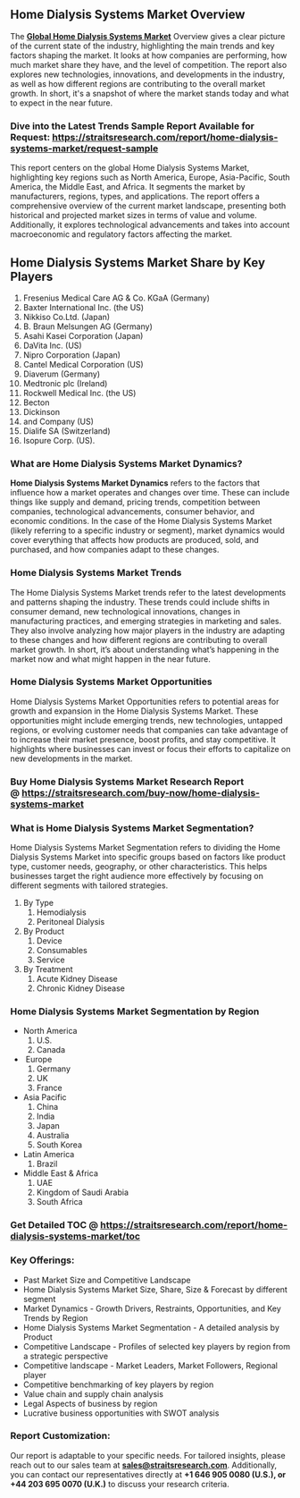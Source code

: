 <h2>Home Dialysis Systems Market Overview</h2>
<p>The <strong><a href=https://straitsresearch.com/report/home-dialysis-systems-market>Global Home Dialysis Systems Market</a></strong> Overview gives a clear picture of the current state of the industry, highlighting the main trends and key factors shaping the market. It looks at how companies are performing, how much market share they have, and the level of competition. The report also explores new technologies, innovations, and developments in the industry, as well as how different regions are contributing to the overall market growth. In short, it's a snapshot of where the market stands today and what to expect in the near future.</p>
<h3><strong>Dive into the Latest Trends Sample Report Available for Request:&nbsp;</strong><strong><a href=https://straitsresearch.com/report/home-dialysis-systems-market/request-sample>https://straitsresearch.com/report/home-dialysis-systems-market/request-sample</a></strong></h3>
<p>This report centers on the global Home Dialysis Systems Market, highlighting key regions such as North America, Europe, Asia-Pacific, South America, the Middle East, and Africa. It segments the market by manufacturers, regions, types, and applications. The report offers a comprehensive overview of the current market landscape, presenting both historical and projected market sizes in terms of value and volume. Additionally, it explores technological advancements and takes into account macroeconomic and regulatory factors affecting the market.</p>
<h2>Home Dialysis Systems Market Share by Key Players</h2>
<p><ol>
<li>Fresenius Medical Care AG &amp; Co. KGaA (Germany)</li>
<li>Baxter International Inc. (the US)</li>
<li>Nikkiso Co.Ltd. (Japan)</li>
<li>B. Braun Melsungen AG (Germany)</li>
<li>Asahi Kasei Corporation (Japan)</li>
<li>DaVita Inc. (US)</li>
<li>Nipro Corporation (Japan)</li>
<li>Cantel Medical Corporation (US)</li>
<li>Diaverum (Germany)</li>
<li>Medtronic plc (Ireland)</li>
<li>Rockwell Medical Inc. (the US)</li>
<li>Becton</li>
<li>Dickinson</li>
<li>and Company (US)</li>
<li>Dialife SA (Switzerland)</li>
<li>Isopure Corp. (US).</li>
</ol></p>
<h3>What are Home Dialysis Systems Market Dynamics?</h3>
<p><strong>Home Dialysis Systems Market Dynamics</strong> refers to the factors that influence how a market operates and changes over time. These can include things like supply and demand, pricing trends, competition between companies, technological advancements, consumer behavior, and economic conditions. In the case of the Home Dialysis Systems Market (likely referring to a specific industry or segment), market dynamics would cover everything that affects how products are produced, sold, and purchased, and how companies adapt to these changes.</p>
<h3>Home Dialysis Systems Market Trends</h3>
<p>The Home Dialysis Systems Market trends refer to the latest developments and patterns shaping the industry. These trends could include shifts in consumer demand, new technological innovations, changes in manufacturing practices, and emerging strategies in marketing and sales. They also involve analyzing how major players in the industry are adapting to these changes and how different regions are contributing to overall market growth. In short, it&rsquo;s about understanding what&rsquo;s happening in the market now and what might happen in the near future.</p>
<h3>Home Dialysis Systems Market Opportunities</h3>
<p>Home Dialysis Systems Market Opportunities refers to potential areas for growth and expansion in the Home Dialysis Systems Market. These opportunities might include emerging trends, new technologies, untapped regions, or evolving customer needs that companies can take advantage of to increase their market presence, boost profits, and stay competitive. It highlights where businesses can invest or focus their efforts to capitalize on new developments in the market.</p>
<h3><strong>Buy Home Dialysis Systems Market Research Report @&nbsp;</strong><strong><a href=https://straitsresearch.com/buy-now/home-dialysis-systems-market>https://straitsresearch.com/buy-now/home-dialysis-systems-market</a></strong></h3>
<h3>What is Home Dialysis Systems Market Segmentation?</h3>
<p>Home Dialysis Systems Market Segmentation refers to dividing the Home Dialysis Systems Market into specific groups based on factors like product type, customer needs, geography, or other characteristics. This helps businesses target the right audience more effectively by focusing on different segments with tailored strategies.</p>
<p><ol>
<li>By Type
<ol>
<li>Hemodialysis</li>
<li>Peritoneal Dialysis</li>
</ol>
</li>
<li>By Product
<ol>
<li>Device</li>
<li>Consumables</li>
<li>Service</li>
</ol>
</li>
<li>By Treatment
<ol>
<li>Acute Kidney Disease</li>
<li>Chronic Kidney Disease</li>
</ol>
</li>
</ol></p>
<h3>Home Dialysis Systems Market Segmentation by Region</h3>
<ul>
<li>North America
<ol>
<li>U.S.</li>
<li>Canada</li>
</ol>
</li>
<li>&nbsp;Europe
<ol>
<li>Germany</li>
<li>UK</li>
<li>France</li>
</ol>
</li>
<li>Asia Pacific
<ol>
<li>China</li>
<li>India</li>
<li>Japan</li>
<li>Australia</li>
<li>South Korea</li>
</ol>
</li>
<li>Latin America
<ol>
<li>Brazil</li>
</ol>
</li>
<li>Middle East &amp; Africa
<ol>
<li>UAE</li>
<li>Kingdom of Saudi Arabia</li>
<li>South Africa</li>
</ol>
</li>
</ul>
<h3>Get Detailed TOC @&nbsp;<a href=https://straitsresearch.com/report/home-dialysis-systems-market/toc>https://straitsresearch.com/report/home-dialysis-systems-market/toc</a></h3>
<h3>Key Offerings:</h3>
<ul>
<li>Past Market Size and Competitive Landscape</li>
<li>Home Dialysis Systems Market Size, Share, Size &amp; Forecast by different segment</li>
<li>Market Dynamics - Growth Drivers, Restraints, Opportunities, and Key Trends by Region</li>
<li>Home Dialysis Systems Market Segmentation - A detailed analysis by Product</li>
<li>Competitive Landscape - Profiles of selected key players by region from a strategic perspective</li>
<li>Competitive landscape - Market Leaders, Market Followers, Regional player</li>
<li>Competitive benchmarking of key players by region</li>
<li>Value chain and supply chain analysis</li>
<li>Legal Aspects of business by region</li>
<li>Lucrative business opportunities with SWOT analysis</li>
</ul>
<h3>Report Customization:</h3>
<p>Our report is adaptable to your specific needs. For tailored insights, please reach out to our sales team at <strong><a href=mailto:sales@straitsresearch.com>sales@straitsresearch.com</a></strong>. Additionally, you can contact our representatives directly at <strong>+1 646 905 0080 (U.S.), or +44 203 695 0070 (U.K.)</strong> to discuss your research criteria.</p>
